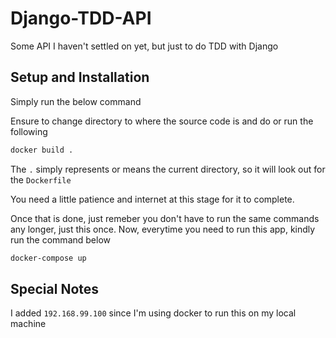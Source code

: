 # Django-TDD-API
Some API I haven't settled on yet, but just to do TDD with Django

## Setup and Installation
Simply run the below command

Ensure to change directory to where the source code is and do or run the following

```bash
docker build .
```
The `.` simply represents or means the current directory, so it will look out for the `Dockerfile`

You need a little patience and internet at this stage for it to complete.

Once that is done, just remeber you don't have to run the same commands any longer, just this once. Now, everytime you need to run this app, kindly run the command below

```bash
docker-compose up
```

## Special Notes
I added `192.168.99.100` since I'm using docker to run this on my local machine
